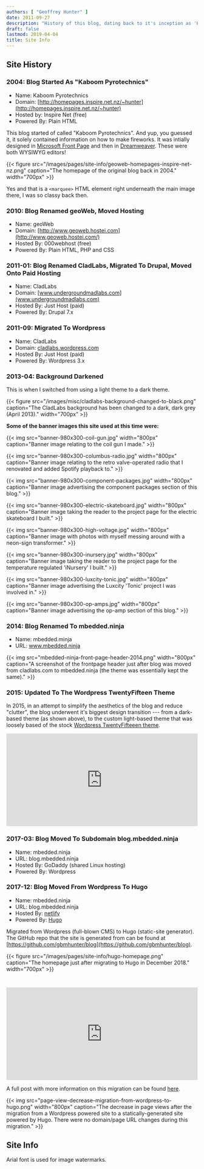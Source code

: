 ```yaml
---
authors: [ "Geoffrey Hunter" ]
date: 2011-09-27
description: "History of this blog, dating back to it's inception as 'Kaboom Pyrotechnics' back in 2004."
draft: false
lastmod: 2019-04-04
title: Site Info
---
```


## Site History

### 2004: Blog Started As "Kaboom Pyrotechnics"  

* Name: Kaboom Pyrotechnics
* Domain: [http://homepages.inspire.net.nz/~hunter](http://homepages.inspire.net.nz/~hunter)
* Hosted by: Inspire Net (free)  
* Powered By: Plain HTML

This blog started of called "Kaboom Pyrotechnics". And yup, you guessed it, it solely contained information on how to make fireworks. It was intially designed in [Microsoft Front Page](https://en.wikipedia.org/wiki/Microsoft_FrontPage) and then in [Dreamweaver](https://en.wikipedia.org/wiki/Adobe_Dreamweaver). These were both WYSIWYG editors!

{{< figure src="/images/pages/site-info/geoweb-homepages-inspire-net-nz.png" caption="The homepage of the original blog back in 2004."  width="700px" >}}

Yes and that is a `<marquee>` HTML element right underneath the main image there, I was so classy back then.

### 2010: Blog Renamed geoWeb, Moved Hosting  

* Name: geoWeb
* Domain: [http://www.geoweb.hostei.com](http://www.geoweb.hostei.com/)
* Hosted By: 000webhost (free)  
* Powered By: Plain HTML, PHP and CSS

### 2011-01: Blog Renamed CladLabs, Migrated To Drupal, Moved Onto Paid Hosting  

* Name: CladLabs
* Domain: [www.undergroundmadlabs.com](www.undergroundmadlabs.com)
* Hosted By: Just Host (paid)  
* Powered By: Drupal 7.x

### 2011-09: Migrated To Wordpress

* Name: CladLabs
* Domain: [cladlabs.wordpress.com](cladlabs.wordpress.com)
* Hosted By: Just Host (paid)  
* Powered By: Wordpress 3.x

### 2013-04: Background Darkened

This is when I switched from using a light theme to a dark theme.

{{< figure src="/images/misc/cladlabs-background-changed-to-black.png" caption="The CladLabs background has been changed to a dark, dark grey (April 2013)."  width="700px" >}}

**Some of the banner images this site used at this time were:**

{{< img src="banner-980x300-coil-gun.jpg" width="800px" caption="Banner image relating to the coil gun I made." >}}

{{< img src="banner-980x300-columbus-radio.jpg" width="800px" caption="Banner image relating to the retro valve-operated radio that I renovated and added Spotify playback to." >}}

{{< img src="banner-980x300-component-packages.jpg" width="800px" caption="Banner image advertising the component packages section of this blog." >}}

{{< img src="banner-980x300-electric-skateboard.jpg" width="800px" caption="Banner image taking the reader to the project page for the electric skateboard I built." >}}

{{< img src="banner-980x300-high-voltage.jpg" width="800px" caption="Banner image with photos with myself messing around with a neon-sign transformer." >}}

{{< img src="banner-980x300-inursery.jpg" width="800px" caption="Banner image taking the reader to the project page for the temperature regulated 'iNursery' I built." >}}

{{< img src="banner-980x300-luxcity-tonic.jpg" width="800px" caption="Banner image advertising the Luxcity 'Tonic' project I was involved in." >}}

{{< img src="banner-980x300-op-amps.jpg" width="800px" caption="Banner image advertising the op-amp section of this blog." >}}

### 2014: Blog Renamed To mbedded.ninja

* Name: mbedded.minja
* URL: www.mbedded.ninja  

{{< img src="mbedded-ninja-front-page-header-2014.png" width="800px" caption="A screenshot of the frontpage header just after blog was moved from cladlabs.com to mbedded.ninja (the theme was essentially kept the same)." >}}

### 2015: Updated To The Wordpress TwentyFifteen Theme

In 2015, in an attempt to simplify the aesthetics of the blog and reduce "clutter", the blog underwent it's biggest design transition --- from a dark-based theme (as shown above), to the custom light-based theme that was loosely based of the stock [Wordpress TwentyFifteeen theme](https://en-ca.wordpress.org/themes/twentyfifteen/).

<div style='position:relative; padding-bottom:48.37%'><iframe src='https://gfycat.com/ifr/EnlightenedInferiorBluegill' frameborder='0' scrolling='no' width='100%' height='100%' style='position:absolute;top:0;left:0;' allowfullscreen></iframe></div>
  
### 2017-03: Blog Moved To Subdomain blog.mbedded.ninja

* Name: mbedded.ninja
* URL: blog.mbedded.ninja
* Hosted By: GoDaddy (shared Linux hosting)
* Powered By: Wordpress

### 2017-12: Blog Moved From Wordpress To Hugo

* Name: mbedded.ninja
* URL: blog.mbedded.ninja
* Hosted By: [netlify](https://www.netlify.com/)
* Powered By: [Hugo](https://gohugo.io/)

Migrated from Wordpress (full-blown CMS) to Hugo (static-site generator). The GitHub repo that the site is generated from can be found at [https://github.com/gbmhunter/blog](https://github.com/gbmhunter/blog).

{{< figure src="/images/pages/site-info/hugo-homepage.png" caption="The homepage just after migrating to Hugo in December 2018." width="700px" >}}

<div style='position:relative; padding-bottom:48.37%; margin-top: 40px;'><iframe src='https://gfycat.com/ifr/MassiveHappygoluckyAntarcticgiantpetrel' frameborder='0' scrolling='no' width='100%' height='100%' style='position:absolute;top:0;left:0;' allowfullscreen></iframe></div>

A full post with more information on this migration can be found [here](/posts/2018/12-15-site-migration-to-hugo-complete/).

{{< img src="page-view-decrease-migration-from-wordpress-to-hugo.png" width="800px" caption="The decrease in page views after the migration from a Wordpress powered site to a statically-generated site powered by Hugo. There were no domain/page URL changes during this migration." >}}

## Site Info

Arial font is used for image watermarks.